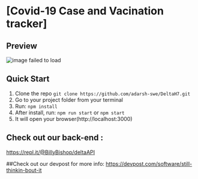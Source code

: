 # [Covid-19 Case and Vacination tracker]

## Preview
![image failed to load](https://media.discordapp.net/attachments/761764308878884898/818154930875531274/screenshot-localhost-3000-1615133711771.png?width=431&height=572)
## Quick Start

1.  Clone the repo `git clone https://github.com/adarsh-swe/DeltaH7.git`
2.  Go to your project folder from your terminal
3.  Run: `npm install`
4.  After install, run: `npm run start` or `npm start`
5.  It will open your browser(http://localhost:3000)

## Check out our back-end : 
https://repl.it/@BillyBishop/deltaAPI

##Check out our devpost for more info:
https://devpost.com/software/still-thinkin-bout-it

